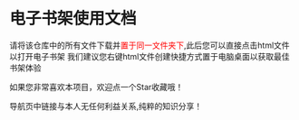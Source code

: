 # 电子书架使用文档

请将该仓库中的所有文件下载并<font color=red>置于同一文件夹下</font>,此后您可以直接点击html文件以打开电子书架
我们建议您右键html文件创建快捷方式置于电脑桌面以获取最佳书架体验

如果您非常喜欢本项目，欢迎点一个Star收藏哦！

导航页中链接与本人无任何利益关系,纯粹的知识分享！
